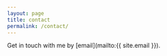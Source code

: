 ```yaml
---
layout: page
title: contact 
permalink: /contact/
---
```


Get in touch with me by [email](mailto:{{ site.email }}).
